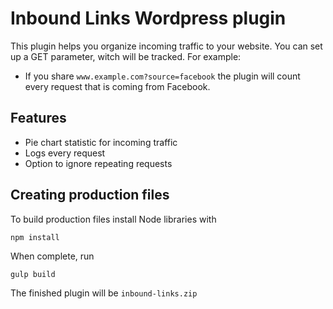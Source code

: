 # Inbound Links Wordpress plugin

This plugin helps you organize incoming traffic to your website. You can set up a GET parameter, witch will be tracked.
For example:
- If you share `www.example.com?source=facebook` the plugin will count every request that is coming from Facebook.

## Features
- Pie chart statistic for incoming traffic
- Logs every request
- Option to ignore repeating requests

## Creating production files
To build production files install Node libraries with
```
npm install
```
When complete, run
```
gulp build
```

The finished plugin will be `inbound-links.zip`
